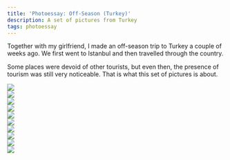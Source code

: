 ```yaml
---
title: 'Photoessay: Off-Season (Turkey)'
description: A set of pictures from Turkey
tags: photoessay
---
```


Together with my girlfriend, I made an off-season trip to Turkey a couple of
weeks ago. We first went to Istanbul and then travelled through the country.

Some places were devoid of other tourists, but even then, the presence of
tourism was still very noticeable. That is what this set of pictures is about.

<div class="figure flickr">
<a href="http://www.flickr.com/photos/jaspervdj/15538474041/">
<img src="/images/2014-10-31-pamukkale-i.jpg">
</a>
</div>

<div class="figure flickr">
<a href="http://www.flickr.com/photos/jaspervdj/15357027228/">
<img src="/images/2014-10-31-antalya-i.jpg">
</a>
</div>

<div class="figure flickr">
<a href="http://www.flickr.com/photos/jaspervdj/15361335838/">
<img src="/images/2014-10-31-antalya-ii.jpg">
</a>
</div>

<div class="figure flickr">
<a href="http://www.flickr.com/photos/jaspervdj/15369170227/">
<img src="/images/2014-10-31-pamukkale-ii.jpg">
</a>
</div>

<div class="figure flickr">
<a href="http://www.flickr.com/photos/jaspervdj/15612408162/">
<img src="/images/2014-10-31-pamukkale-viii.jpg">
</a>
</div>

<div class="figure flickr">
<a href="http://www.flickr.com/photos/jaspervdj/15560313761/">
<img src="/images/2014-10-31-pamukkale-iii.jpg">
</a>
</div>

<div class="figure flickr">
<a href="http://www.flickr.com/photos/jaspervdj/15386160780/">
<img src="/images/2014-10-31-pamukkale-iv.jpg">
</a>
</div>

<div class="figure flickr">
<a href="http://www.flickr.com/photos/jaspervdj/15576340355/">
<img src="/images/2014-10-31-pamukkale-v.jpg">
</a>
</div>

<div class="figure flickr">
<a href="http://www.flickr.com/photos/jaspervdj/15584877215/">
<img src="/images/2014-10-31-pamukkale-vi.jpg">
</a>
</div>

<div class="figure flickr">
<a href="http://www.flickr.com/photos/jaspervdj/14979175283/">
<img src="/images/2014-10-31-pamukkale-vii.jpg">
</a>
</div>
